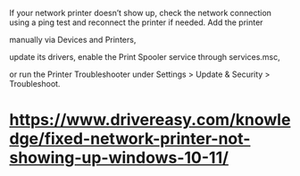 If your network printer doesn’t show up, check the network connection using a ping test and reconnect the printer if needed. Add the printer


manually via Devices and Printers,


update its drivers, enable the Print Spooler service through services.msc,


or run the Printer Troubleshooter under Settings > Update & Security > Troubleshoot.




# https://www.drivereasy.com/knowledge/fixed-network-printer-not-showing-up-windows-10-11/



